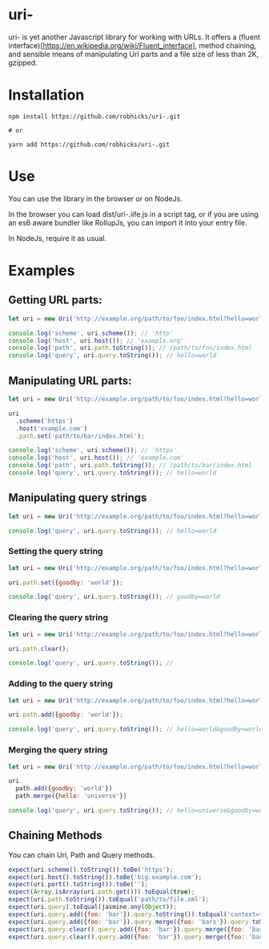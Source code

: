 uri-
===

uri- is yet another Javascript library for working with URLs. It offers a (fluent interface)[https://en.wikipedia.org/wiki/Fluent_interface],
method chaining, and sensible means of manipulating Url parts and a file size of less than 2K, gzipped.

# Installation

```shell
npm install https://github.com/robhicks/uri-.git

# or

yarn add https://github.com/robhicks/uri-.git

```

# Use

You can use the library in the browser or on NodeJs.

In the browser you can load dist/uri-.iife.js in
a script tag, or if you are using an es6 aware bundler like RollupJs, you can import it into your
entry file.

In NodeJs, require it as usual.

# Examples

## Getting URL parts:

```JavaScript
let uri = new Uri('http://example.org/path/to/foo/index.html?hello=world');

console.log('scheme', uri.scheme()); // 'http'
console.log('host', uri.host()); // 'example.org'
console.log('path', uri.path.toString()); // /path/to/foo/index.html
console.log('query', uri.query.toString()); // hello=world
```

## Manipulating URL parts:

```JavaScript
let uri = new Uri('http://example.org/path/to/foo/index.html?hello=world');

uri
  .scheme('https')
  .host('example.com')
  .path.set('path/to/bar/index.html');

console.log('scheme', uri.scheme()); // 'https'
console.log('host', uri.host()); // 'example.com'
console.log('path', uri.path.toString()); // /path/to/bar/index.html
console.log('query', uri.query.toString()); // hello=world
```

## Manipulating query strings

```JavaScript
let uri = new Uri('http://example.org/path/to/foo/index.html?hello=world');

console.log('query', uri.query.toString()); // hello=world
```

### Setting the query string

```JavaScript
let uri = new Uri('http://example.org/path/to/foo/index.html?hello=world');

uri.path.set({goodby: 'world'});

console.log('query', uri.query.toString()); // goodby=world

```

### Clearing the query string

```JavaScript
let uri = new Uri('http://example.org/path/to/foo/index.html?hello=world');

uri.path.clear();

console.log('query', uri.query.toString()); //
```

### Adding to the query string

```JavaScript
let uri = new Uri('http://example.org/path/to/foo/index.html?hello=world');

uri.path.add({goodby: 'world'});

console.log('query', uri.query.toString()); // hello=world&goodby=world

```

### Merging the query string

```JavaScript
let uri = new Uri('http://example.org/path/to/foo/index.html?hello=world');

uri.
  path.add({goodby: 'world'})
  path.merge({hello: 'universe'})

console.log('query', uri.query.toString()); // hello=universe&goodby=world

```

## Chaining Methods

You can chain Uri, Path and Query methods.

```Javascript
expect(uri.scheme().toString()).toBe('https');
expect(uri.host().toString()).toBe('big.example.com');
expect(uri.port().toString()).toBe('');
expect(Array.isArray(uri.path.get())).toEqual(true);
expect(uri.path.toString()).toEqual('path/to/file.xml');
expect(uri.query).toEqual(jasmine.any(Object));
expect(uri.query.add({foo: 'bar'}).query.toString()).toEqual('context=foo&credentials=bar&foo=bar');
expect(uri.query.add({foo: 'bar'}).query.merge({foo: 'bars'}).query.toString()).toEqual('context=foo&credentials=bar&foo=bars');
expect(uri.query.clear().query.add({foo: 'bar'}).query.merge({foo: 'bars'}).query.toString()).toEqual('foo=bars');
expect(uri.query.clear().query.add({foo: 'bar'}).query.merge({foo: 'bars'}).query.toString(true)).toEqual('https://user:pass@big.example.com/path/to/file.xml?foo=bars');
```
